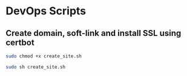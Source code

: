 # DevOps Scripts

## Create domain, soft-link and install SSL using certbot

```bash
sudo chmod +x create_site.sh

sudo sh create_site.sh
```
